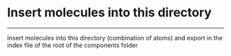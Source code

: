 # Insert molecules into this directory

---

Insert molecules into this directory (combination of atoms) and export in the index file of the root of the components folder
